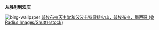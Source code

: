 
**从胜利到欢庆**

![bing-wallpaper](https://www.bing.com/th?id=OHR.Popocatepetl_ZH-CN5483138337_1920x1080.jpg)
[普埃布拉天主堂和波波卡特佩特火山，普埃布拉，墨西哥 (© Radius Images/Shutterstock)](https://www.bing.com/search?q=%E6%99%AE%E5%9F%83%E5%B8%83%E6%8B%89%E5%A4%A9%E4%B8%BB%E5%A0%82&amp;form=hpcapt&amp;mkt=zh-cn)
  